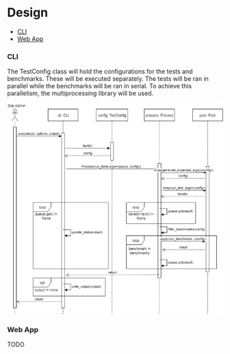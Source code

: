 # Design

* [CLI](#cli)
* [Web App](#webapp)

### CLI

The TestConfig class will hold the configurations for the tests and benchmarks. These will be executed separately. The tests will be ran in parallel while the benchmarks will be ran in serial. To achieve this parallelism, the multiprocessing library will be used.

![Sequence Diagram](./imgs/cli_sequence.png)

### Web App
TODO

